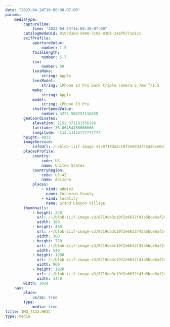 ```yaml
---
date: "2023-04-24T16:08:38-07:00"
params:
    mediaType:
        captureTime:
            time: "2023-04-24T16:08:38-07:00"
        catalogNodeUid: 0197d16d-5948-7c92-8398-2a6fb771e1cc
        exifProfile:
            apertureValue:
                number: 1.5
            focalLength:
                number: 5.7
            iso:
                number: 50
            lensMake:
                string: Apple
            lensModel:
                string: iPhone 13 Pro back triple camera 5.7mm f/1.5
            make:
                string: Apple
            model:
                string: iPhone 13 Pro
            shutterSpeedValue:
                number: 4273.504257116458
        geoCoordinates:
            elevation: 2152.371181556196
            latitude: 36.06454166666666
            longitude: -112.11422777777777
        height: 4032
        imageService:
            infoUrl: /~/blob-iiif-image-v3/8719da3c19f2e6632f43a5bce6af244783ad0ecadf354ae7385d3be10165e1f3/info.json
        placesProfile:
            country:
                code: US
                name: United States
            countryRegion:
                code: US-AZ
                name: Arizona
            places:
                - kind: admin2
                  name: Coconino County
                - kind: locality
                  name: Grand Canyon Village
        thumbnails:
            - height: 240
              url: /~/blob-iiif-image-v3/8719da3c19f2e6632f43a5bce6af244783ad0ecadf354ae7385d3be10165e1f3/full/180%2C240/0/default.jpg
              width: 180
            - height: 480
              url: /~/blob-iiif-image-v3/8719da3c19f2e6632f43a5bce6af244783ad0ecadf354ae7385d3be10165e1f3/full/360%2C480/0/default.jpg
              width: 360
            - height: 720
              url: /~/blob-iiif-image-v3/8719da3c19f2e6632f43a5bce6af244783ad0ecadf354ae7385d3be10165e1f3/full/540%2C720/0/default.jpg
              width: 540
            - height: 1280
              url: /~/blob-iiif-image-v3/8719da3c19f2e6632f43a5bce6af244783ad0ecadf354ae7385d3be10165e1f3/full/960%2C1280/0/default.jpg
              width: 960
            - height: 1920
              url: /~/blob-iiif-image-v3/8719da3c19f2e6632f43a5bce6af244783ad0ecadf354ae7385d3be10165e1f3/full/1440%2C1920/0/default.jpg
              width: 1440
        width: 3024
    nav:
        place:
            us/az: true
        type:
            media: true
title: IMG_7132.HEIC
type: media
---
```

